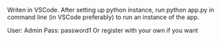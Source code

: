 Writen in VSCode.  After setting up python instance, run python app.py in command line (in VSCode preferably) to run an instance of the app. 

User: Admin Pass: password1
Or register with your own if you want
